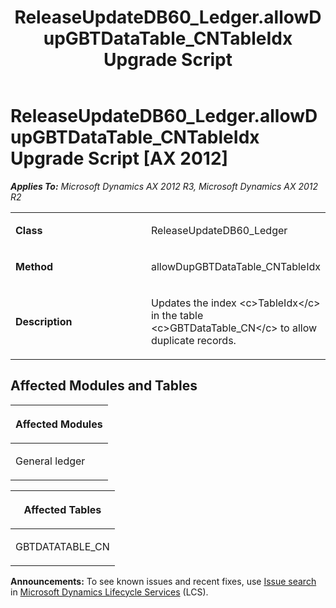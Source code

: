 ﻿---
title: ReleaseUpdateDB60_Ledger.allowDupGBTDataTable_CNTableIdx Upgrade Script
TOCTitle: ReleaseUpdateDB60_Ledger.allowDupGBTDataTable_CNTableIdx Upgrade Script
ms:assetid: 38cd710b-4042-ccce-b246-546e30bd89f3
ms:mtpsurl: https://msdn.microsoft.com/en-us/library/JJ685216(v=AX.60)
ms:contentKeyID: 49707668
ms.date: 05/18/2015
mtps_version: v=AX.60
---

# ReleaseUpdateDB60\_Ledger.allowDupGBTDataTable\_CNTableIdx Upgrade Script [AX 2012]


_**Applies To:** Microsoft Dynamics AX 2012 R3, Microsoft Dynamics AX 2012 R2_

<table>
<colgroup>
<col style="width: 50%" />
<col style="width: 50%" />
</colgroup>
<tbody>
<tr class="odd">
<td><p><strong>Class</strong></p></td>
<td><p>ReleaseUpdateDB60_Ledger</p></td>
</tr>
<tr class="even">
<td><p><strong>Method</strong></p></td>
<td><p>allowDupGBTDataTable_CNTableIdx</p></td>
</tr>
<tr class="odd">
<td><p><strong>Description</strong></p></td>
<td><p>Updates the index &lt;c&gt;TableIdx&lt;/c&gt; in the table &lt;c&gt;GBTDataTable_CN&lt;/c&gt; to allow duplicate records.</p></td>
</tr>
</tbody>
</table>


## Affected Modules and Tables

<table>
<colgroup>
<col style="width: 100%" />
</colgroup>
<thead>
<tr class="header">
<th><p>Affected Modules</p></th>
</tr>
</thead>
<tbody>
<tr class="odd">
<td><p>General ledger</p></td>
</tr>
</tbody>
</table>


<table>
<colgroup>
<col style="width: 100%" />
</colgroup>
<thead>
<tr class="header">
<th><p>Affected Tables</p></th>
</tr>
</thead>
<tbody>
<tr class="odd">
<td><p>GBTDATATABLE_CN</p></td>
</tr>
</tbody>
</table>

  
**Announcements:** To see known issues and recent fixes, use [Issue search](http://go.microsoft.com/fwlink/?linkid=389258) in [Microsoft Dynamics Lifecycle Services](http://go.microsoft.com/fwlink/?linkid=306505) (LCS).

